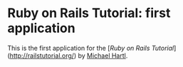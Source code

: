# Ruby on Rails Tutorial: first application

This is the first application for the [*Ruby on Rails Tutorial*] (http://railstutorial.org/) by [Michael Hartl](http://michaelhartl.com/).